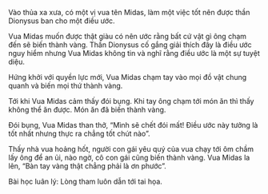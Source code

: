 Vào thủa xa xưa, có một vị vua tên Midas, làm một việc tốt nên được thần Dionysus ban cho một điều ước.

Vua Midas muốn được thật giàu có nên ước rằng bất cứ vật gì ông chạm đến sẽ biến thành vàng. Thần Dionysus cố gắng giải thích đây là điều ước nguy hiểm nhưng Vua Midas không tin và nghĩ rằng điều ước là một sự tuyệt diệu.

Hứng khởi với quyền lực mới, Vua Midas chạm tay vào mọi đồ vật chung quanh và biến mọi thứ thành vàng.

Tới khi Vua Midas cảm thấy đói bụng. Khi tay ông chạm tới món ăn thì thấy không thể ăn được. Món ăn đã biến thành vàng.

Đói bụng, Vua Midas than thở, “Mình sẽ chết đói mất! Điều ước này tưởng là tốt nhất nhưng thực ra chẳng tốt chút nào”.

Thấy nhà vua hoảng hốt, người con gái yêu quý của vua chạy tới ôm chầm lấy ông để an ủi, nào ngờ, cô con gái cũng biến thành vàng. Vua Midas la lên, “Bàn tay vàng thật chẳng phải là ơn phước”.

Bài học luân lý: Lòng tham luôn dẫn tới tai họa.

